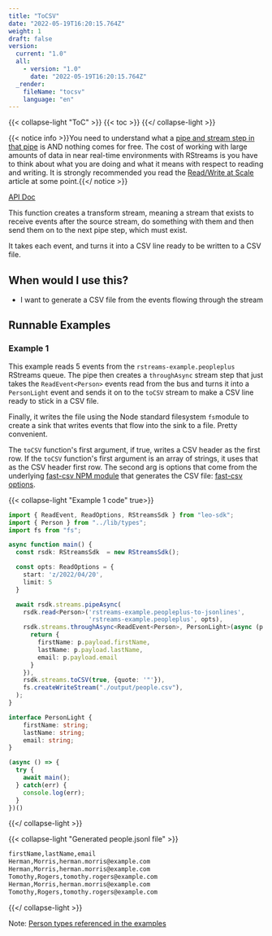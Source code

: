```yaml
---
title: "ToCSV"
date: "2022-05-19T16:20:15.764Z"
weight: 1
draft: false
version:
  current: "1.0"
  all:
    - version: "1.0"
      date: "2022-05-19T16:20:15.764Z"
  _render:
    fileName: "tocsv"
    language: "en"
---
```


{{< collapse-light "ToC" >}}
{{< toc  >}}
{{</ collapse-light >}}

{{< notice info >}}You need to understand what a [pipe and stream step in that pipe](../../../streams-primer) is AND 
nothing comes for free.  The cost of working with large amounts of data in near real-time environments
with RStreams is you have to think about what you are doing and what it means with respect to
reading and writing.  It is strongly recommended you read the [Read/Write at Scale](../../../read-write-scale) 
article at some point.{{</ notice >}}

[API Doc](https://leoplatform.github.io/Nodejs/modules/index.StreamUtil.html#toCSV)

This function creates a transform stream, meaning a stream that exists to receive events after the source stream,
do something with them and then send them on to the next pipe step, which must exist.

It takes each event, and turns it into a CSV line ready to be written to a CSV file.

## When would I use this?
* I want to generate a CSV file from the events flowing through the stream

## Runnable Examples
### Example 1

This example reads 5 events from the `rstreams-example.peopleplus` RStreams queue.  The pipe then creates
a `throughAsync` stream step that just takes the `ReadEvent<Person>` events read from the bus 
and turns it into a `PersonLight` event and sends it on to the `toCSV` stream to make a 
CSV line ready to stick in a CSV file.

Finally, it writes the file using the Node standard filesystem `fs`module to create a sink that writes events that flow into
the sink to a file.  Pretty convenient.

The `toCSV` function's first argument, if true, writes a CSV header as the first row.  If the `toCSV` function's first
argument is an array of strings, it uses that as the CSV header first row.  The second arg is options that
come from the underlying [fast-csv NPM module](https://www.npmjs.com/package/fast-csv) 
that generates the CSV file: [fast-csv options](https://c2fo.github.io/fast-csv/docs/parsing/options/).

{{< collapse-light "Example 1 code" true>}}
```typescript {linenos=inline,anchorlinenos=true,lineanchors=ex1}
import { ReadEvent, ReadOptions, RStreamsSdk } from "leo-sdk";
import { Person } from "../lib/types";
import fs from "fs";

async function main() {
  const rsdk: RStreamsSdk  = new RStreamsSdk();

  const opts: ReadOptions = {
    start: 'z/2022/04/20',
    limit: 5
  }

  await rsdk.streams.pipeAsync(
    rsdk.read<Person>('rstreams-example.peopleplus-to-jsonlines',
                      'rstreams-example.peopleplus', opts),
    rsdk.streams.throughAsync<ReadEvent<Person>, PersonLight>(async (p: ReadEvent<Person>) => {
      return {
        firstName: p.payload.firstName,
        lastName: p.payload.lastName,
        email: p.payload.email
      }
    }),
    rsdk.streams.toCSV(true, {quote: '"'}),
    fs.createWriteStream("./output/people.csv"),
  );
}

interface PersonLight {
    firstName: string;
    lastName: string;
    email: string;
}

(async () => {
  try {
    await main();
  } catch(err) {
    console.log(err);
  }
})()
```
{{</ collapse-light >}}

{{< collapse-light "Generated people.jsonl file" >}}
```bash {linenos=inline,anchorlinenos=true,lineanchors=ex1results}
firstName,lastName,email
Herman,Morris,herman.morris@example.com
Herman,Morris,herman.morris@example.com
Tomothy,Rogers,tomothy.rogers@example.com
Herman,Morris,herman.morris@example.com
Tomothy,Rogers,tomothy.rogers@example.com
```
{{</ collapse-light >}}

Note: [Person types referenced in the examples](../../#person-types-referenced-in-the-examples)

